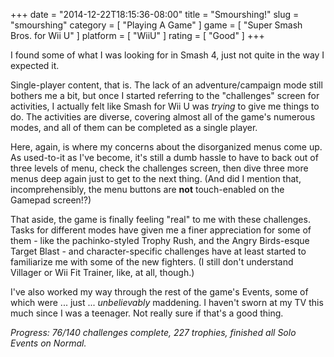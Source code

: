 +++
date = "2014-12-22T18:15:36-08:00"
title = "Smourshing!"
slug = "smourshing"
category = [ "Playing A Game" ]
game = [ "Super Smash Bros. for Wii U" ]
platform = [ "WiiU" ]
rating = [ "Good" ]
+++

I found some of what I was looking for in Smash 4, just not quite in the way I expected it.

Single-player content, that is.  The lack of an adventure/campaign mode still bothers me a bit, but once I started referring to the "challenges" screen for activities, I actually felt like Smash for Wii U was <i>trying</i> to give me things to do.  The activities are diverse, covering almost all of the game's numerous modes, and all of them can be completed as a single player.

Here, again, is where my concerns about the disorganized menus come up.  As used-to-it as I've become, it's still a dumb hassle to have to back out of three levels of menu, check the challenges screen, then dive three more menus deep again just to get to the next thing.  (And did I mention that, incomprehensibly, the menu buttons are <b>not</b> touch-enabled on the Gamepad screen!?)

That aside, the game is finally feeling "real" to me with these challenges.  Tasks for different modes have given me a finer appreciation for some of them - like the pachinko-styled Trophy Rush, and the Angry Birds-esque Target Blast - and character-specific challenges have at least started to familiarize me with some of the new fighters.  (I still don't understand Villager or Wii Fit Trainer, like, at all, though.)

I've also worked my way through the rest of the game's Events, some of which were ... just ... <i>unbelievably</i> maddening.  I haven't sworn at my TV this much since I was a teenager.  Not really sure if that's a good thing.

<i>Progress: 76/140 challenges complete, 227 trophies, finished all Solo Events on Normal.</i>